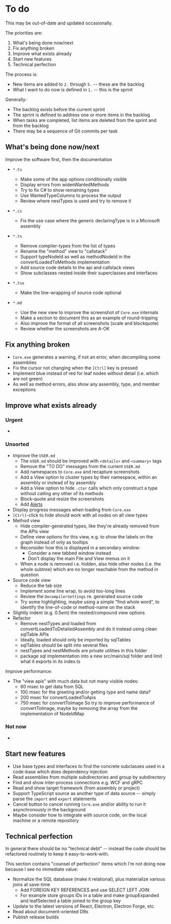# To do

This may be out-of-date and updated occasionally.

The priorities are:

1. What's being done now/next
2. Fix anything broken
3. Improve what exists already
4. Start new features
5. Technical perfection

The process is:

- New items are added to `2.` through `5.` -- these are the backlog
- What I want to do now is defined in `1.` -- this is the sprint

Generally:

- The backlog exists before the current sprint
- The sprint is defined to address one or more items in the backlog
- When tasks are completed, list items are deleted from the sprint and from the backlog
- There may be a sequence of Git commits per task

## What's being done now/next

Improve the software first, then the documentation

- `*.ts`

  - Make some of the app options conditionally visible
  - Display errors from widenWantedMethods
  - Try to fix C# to show remaining types
  - Use WantedTypeColumns to process the output
  - Review where nestTypes is used and try to remove it

- `*.cs`

  - Fix the use case where the generic declaringType is in a Microsoft assembly

- `*.ts`

  - Remove compiler-types from the list of types
  - Rename the "method" view to "callstack"
  - Support typeNodeId as well as methodNodeId in the convertLoadedToMethods implementation
  - Add source code details to the api and callstack views
  - Show subclasses nested inside their superclasses and interfaces

- `*.tsx`

  - Make the line-wrapping of source code optional

- `*.md`
  - Use the new view to improve the screenshot of `Core.exe` internals
  - Make a section to document this as an example of round-tripping
  - Also improve the format of all screenshots (scale and blockquote)
  - Review whether the screenshots are A-OK

## Fix anything broken

- `Core.exe` generates a warning, if not an error, when decompiling some assemblies
- Fix the cursor not changing when the `[Ctrl]` key is pressed
- Implement blue instead of red for leaf nodes without detail (i.e. which are not green)
- As well as method errors, also show any assembly, type, and member exceptions

## Improve what exists already

### Urgent

-

### Unsorted

- Improve the `USER.md`
  - The `USER.md` should be improved with `<details>` and `<summary>` tags
  - Remove the "TO DO" messages from the current `USER.md`
  - Add namespaces to `Core.exe` and recapture screenshots
  - Add a View option to cluster types by their namespace, within an assembly or instead of by assembly
  - Add a View option to hide `.ctor` calls which only construct a type without calling any other of its methods
  - Block-quote and resize the screenshots
  - Add [Alerts](https://docs.github.com/en/get-started/writing-on-github/getting-started-with-writing-and-formatting-on-github/basic-writing-and-formatting-syntax#alerts)
- Display progress messages when loading from `Core.exe`
- `[Ctrl]`-click to hide should work with all nodes on all view types
- Method view
  - Hide compiler-generated types, like they're already removed from the APIs view
  - Define view options for this view, e.g. to show the labels on the graph instead of only as tooltips
  - Reconsider how this is displayed in a secondary window:
    - Consider a new tabbed window instead
    - Don't display the main File and View menus on it
  - When a node is removed i.e. hidden, also hide other nodes (i.e. the whole subtree) which are no longer reachable from the method in question
- Source code view
  - Reduce the tab size
  - Implement some line wrap, to avoid too-long lines
  - Review the `DecompilerSettings` re. generated source code
  - Try some highlighting, maybe using a simple "find whole word", to identify the line-of-code or method-name on the stack
- Slightly indent (e.g. 0.5em) the nested/compound view options
- Refactor
  - Remove nestTypes and loaded from convertLoadedToDetailedAssembly and do it instead using clean sqlTable APIs
  - Ideally, loaded should only be imported by sqlTables
  - sqlTables should be split into several files
  - nestTypes and nestMethods are private utilities in this folder
  - package sql implementation into a new src/main/sql folder and limit what it exports in its index.ts

Improve performance:

- The "view apis" with much data but not many visible nodes:
  - 60 msec to get data from SQL
  - 100 msec for the greeting and/or getting type and name data?
  - 200 msec for convertLoadedToApis
  - 750 msec for convertToImage
    So try to improve performance of convertToImage, maybe by removing the array from the implementation of NodeIdMap

### Not now

-

## Start new features

- Use base types and interfaces to find the concrete subclasses used in a code-base which does dependency injection
- Read assemblies from multiple subdirectories and group by subdirectory
- Find and show inter-process connections e.g. WCF and gRPC
- Read and show target framework (from assembly or project)
- Support TypeScript source as another type of data source -- simply parse the `import` and `export` statements
- Cancel button to cancel running `Core.exe` and/or ability to run it asynchronously in the background
- Maybe consider how to integrate with source code, on the local machine or a remote repository

## Technical perfection

In general there should be no "technical debt" --
instead the code should be refactored routinely to keep it easy-to-work-with.

This section contains "counsel of perfection" items which I'm not doing now because I see no immediate value:

- Normalize the SQL database (make it relational), plus materialize various joins at save-time
  - Add FOREIGN KEY REFERENCES and use SELECT LEFT JOIN
  - For example store groups IDs in a table and make groupExpanded and leafSelected a table joined to the group key
- Update to the latest versions of React, Electron, Electron Forge, etc.
- Read about document-oriented DBs
- Publish release builds
